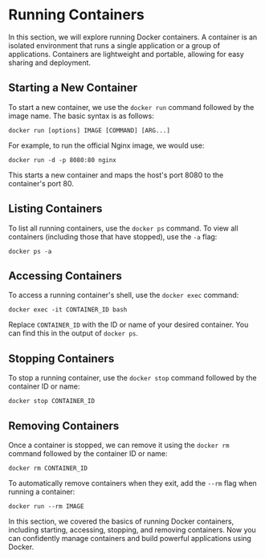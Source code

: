 # Running Containers

In this section, we will explore running Docker containers. A container is an isolated environment that runs a single application or a group of applications. Containers are lightweight and portable, allowing for easy sharing and deployment.

## Starting a New Container

To start a new container, we use the `docker run` command followed by the image name. The basic syntax is as follows:

```
docker run [options] IMAGE [COMMAND] [ARG...]
```

For example, to run the official Nginx image, we would use:

```
docker run -d -p 8080:80 nginx
```

This starts a new container and maps the host's port 8080 to the container's port 80.

## Listing Containers

To list all running containers, use the `docker ps` command. To view all containers (including those that have stopped), use the `-a` flag:

```
docker ps -a
```

## Accessing Containers

To access a running container's shell, use the `docker exec` command:

```
docker exec -it CONTAINER_ID bash
```

Replace `CONTAINER_ID` with the ID or name of your desired container. You can find this in the output of `docker ps`.

## Stopping Containers

To stop a running container, use the `docker stop` command followed by the container ID or name:

```
docker stop CONTAINER_ID
```

## Removing Containers

Once a container is stopped, we can remove it using the `docker rm` command followed by the container ID or name:

```
docker rm CONTAINER_ID
```

To automatically remove containers when they exit, add the `--rm` flag when running a container:

```
docker run --rm IMAGE
```

In this section, we covered the basics of running Docker containers, including starting, accessing, stopping, and removing containers. Now you can confidently manage containers and build powerful applications using Docker.
